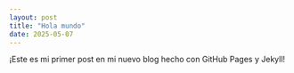 ```yaml
---
layout: post
title: "Hola mundo"
date: 2025-05-07
---
```


¡Este es mi primer post en mi nuevo blog hecho con GitHub Pages y Jekyll!
